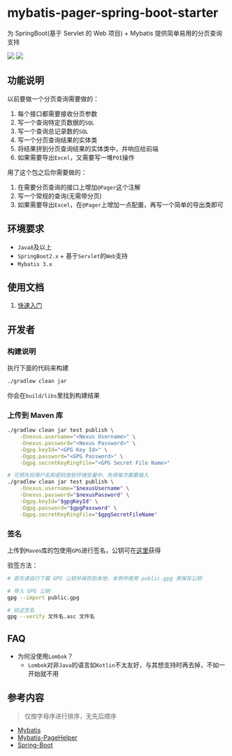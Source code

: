 # mybatis-pager-spring-boot-starter
为 SpringBoot(基于 Servlet 的 Web 项目) + Mybatis 提供简单易用的分页查询支持


![](https://img.shields.io/maven-central/v/org.cat73/mybatis-pager-spring-boot-starter.svg)
![](https://img.shields.io/github/license/Cat7373/mybatis-pager-spring-boot-starter.svg)

## 功能说明
以前要做一个分页查询需要做的：

1. 每个接口都需要接收分页参数
2. 写一个查询特定页数据的`SQL`
3. 写一个查询总记录数的`SQL`
4. 写一个分页查询结果的实体类
5. 将结果拼到分页查询结果的实体类中，并响应给前端
6. 如果需要导出`Excel`，又需要写一堆`POI`操作

用了这个包之后你需要做的：

1. 在需要分页查询的接口上增加`@Pager`这个注解
2. 写一个常规的查询(无需带分页)
3. 如果需要导出`Excel`，在`@Pager`上增加一点配置，再写一个简单的导出类即可

## 环境要求
* `Java8`及以上
* `SpringBoot2.x` + 基于`Servlet`的`Web`支持
* `Mybatis 3.x`

## 使用文档
1. [快速入门](docs/1.QuickStart.md)

## 开发者
### 构建说明
执行下面的代码来构建

```sh
./gradlew clean jar
```

你会在`build/libs`里找到构建结果

### 上传到 Maven 库
```sh
./gradlew clean jar test publish \
    -Dnexus.username="<Nexus Username>" \
    -Dnexus.password="<Nexus Password>" \
    -Dgpg.keyId="<GPG Key Id>" \
    -Dgpg.password="<GPG Password>" \
    -Dgpg.secretKeyRingFile="<GPG Secret File Name>"

# 可预先将用户名和密码放到环境变量中，免得每次都要输入
./gradlew clean jar test publish \
    -Dnexus.username="$nexusUsername" \
    -Dnexus.password="$nexusPassword" \
    -Dgpg.keyId="$gpgKeyId" \
    -Dgpg.password="$gpgPassword" \
    -Dgpg.secretKeyRingFile="$gpgSecretFileName"
```

### 签名
上传到`Maven`库的包使用`GPG`进行签名，公钥可在[这里](https://blog.cat73.org/about/gpg.html)获得

验签方法：

```sh
# 首先请自行下载 GPG 公钥并保存到本地，本例中使用 public.gpg 来保存公钥

# 导入 GPG 公钥
gpg --import public.gpg

# 验证签名
gpg --verify 文件名.asc 文件名
```

## FAQ
* 为何没使用`Lombok`？
    * `Lombok`对非`Java`的语言如`Kotlin`不太友好，与其想支持时再去掉，不如一开始就不用

## 参考内容
> 仅按字母序进行排序，无先后顺序

* [Mybatis](https://github.com/mybatis/mybatis-3)
* [Mybatis-PageHelper](https://github.com/pagehelper/Mybatis-PageHelper)
* [Spring-Boot](https://github.com/spring-projects/spring-boot)
